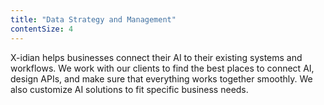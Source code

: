 ```yaml
---
title: "Data Strategy and Management"
contentSize: 4
---
```



X-idian helps businesses connect their AI to their existing systems and workflows. We 
work with our clients to find the best places to connect AI, design APIs, and make sure 
that everything works together smoothly. We also customize AI solutions to fit specific 
business needs.
